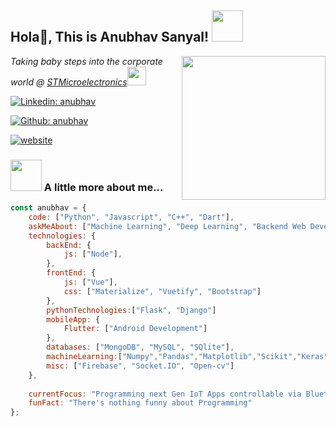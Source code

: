 <h2>Hola👋, This is Anubhav Sanyal! <img src="https://media.giphy.com/media/12oufCB0MyZ1Go/giphy.gif" width="50"></h2>
<img align='right' src="https://media.giphy.com/media/M9gbBd9nbDrOTu1Mqx/giphy.gif" width="230">
<p><em>Taking baby steps into the corporate world @ <a href="https://www.st.com/content/st_com/en.html">STMicroelectronics</a><img src="https://media.giphy.com/media/WUlplcMpOCEmTGBtBW/giphy.gif" width="30"> 
</em></p>

[![Linkedin: anubhav](https://img.shields.io/badge/LinkedIn-0077B5?style=for-the-badge&logo=linkedin&logoColor=white)](https://www.linkedin.com/in/anubhav-sanyal-424852192/)

[![Github: anubhav](https://img.shields.io/badge/GitHub-100000?style=for-the-badge&logo=github&logoColor=white)](https://github.com/Anubhav9)

[![website](https://img.shields.io/badge/Website-46a2f1.svg?&style=flat-square&logo=Google-Chrome&logoColor=white)](https://anubhav9.github.io/portfolio_v2/)




### <img src="https://media.giphy.com/media/VgCDAzcKvsR6OM0uWg/giphy.gif" width="50"> A little more about me...  

```javascript
const anubhav = {
    code: ["Python", "Javascript", "C++", "Dart"],
    askMeAbout: ["Machine Learning", "Deep Learning", "Backend Web Development", "Debating"],
    technologies: {
        backEnd: {
            js: ["Node"],
        },
        frontEnd: {
            js: ["Vue"],
            css: ["Materialize", "Vuetify", "Bootstrap"]
        },
        pythonTechnologies:["Flask", "Django"]
        mobileApp: {
            Flutter: ["Android Development"]
        },
        databases: ["MongoDB", "MySQL", "SQlite"],
        machineLearning:["Numpy","Pandas","Matplotlib","Scikit","Keras","TensorFlow","Pytorch"]
        misc: ["Firebase", "Socket.IO", "Open-cv"]
    },
    
    currentFocus: "Programming next Gen IoT Apps controllable via Bluetooth (BLE Mesh)",
    funFact: "There's nothing funny about Programming"
};
```
